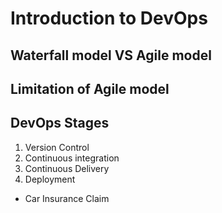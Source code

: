 # Introduction to DevOps

## Waterfall model VS Agile model 


## Limitation of Agile model



## DevOps Stages
1. Version Control
2. Continuous integration
3. Continuous Delivery
4. Deployment
* Car Insurance Claim

